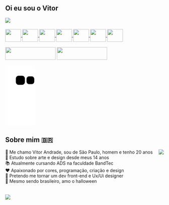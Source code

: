 
## Oi eu sou o Vitor

 <div>
  <a href="https://github.com/AmVittor">
  <img height="180em" src="https://github-readme-stats.vercel.app/api?username=AmVittor&show_icons=true&theme=tokyonight&include_all_commits=true&count_private=true"/>
  <div align="right">
   

   </div>
</div>
<div style="display: inline_block"><br>
  <img align="center" height="40" width="50"  src="https://cdn.jsdelivr.net/gh/devicons/devicon/icons/html5/html5-original.svg">
  <img align="center" height="40" width="50" src="https://cdn.jsdelivr.net/gh/devicons/devicon/icons/css3/css3-original.svg" >
  <img align="center"  height="40" width="50" src="https://cdn.jsdelivr.net/gh/devicons/devicon/icons/javascript/javascript-original.svg">
  <img align="center" height="40" width="50"  src="https://cdn.jsdelivr.net/gh/devicons/devicon/icons/photoshop/photoshop-plain.svg">
  <img align="center" height="40" width="50" src="https://cdn.jsdelivr.net/gh/devicons/devicon/icons/illustrator/illustrator-plain.svg">
  <img align="center" height="40" width="50" src="https://cdn.jsdelivr.net/gh/devicons/devicon/icons/xd/xd-line.svg" /> 
  <img align="center" height="40" width="50" src="https://cdn.jsdelivr.net/gh/devicons/devicon/icons/figma/figma-original.svg"> <br> <br>


</div>
 
  <div>
   <a  href="https://www.linkedin.com/in/vitor-de-andrade-moreira-0a68441a7/" target="_blank"><img src="https://img.shields.io/badge/-LinkedIn-%230077B5?style=for-the-badge&logo=linkedin&logoColor=white" target="_blank" width="160" height="40"></a> 
<a href="https://www.behance.net/vitoram" target="_blank"><img src="https://aleen42.github.io/badges/src/behance.svg" width="160" height="40"></a> 


 ![Snake animation](https://github.com/AmVittor/AmVittor/blob/output/github-contribution-grid-snake.svg)

  </div>
 
 ## Sobre mim 🇧🇷
 
 <div style="float-left">
    <img align="right" height="320" src="https://share-cdn.picrew.me/shareImg/org/202109/1242662_akjg3B4U.png">
 
</div>
👋 Me chamo Vitor Andrade, sou de São Paulo, homem e tenho 20 anos <br>
🎨 Estudo sobre arte e design desde meus 14 anos <br>
📚 Atualmente cursando ADS na faculdade BandTec <br>
❤️ Apaixonado por cores, programação, criação e design <br>
🔮 Pretendo me tornar um dev front-end e Ux/Ui designer <br>
🎃 Mesmo sendo brasileiro, amo o halloween <br> <br> <br>
 
 
  <img height="70" src="https://media3.giphy.com/media/eK12uCsrAh4wmTXejp/giphy.gif?cid=ecf05e47yopswrtfv6dkloohin8mv8i9hxknf6nqx7uc7as8&rid=giphy.gif&ct=g">





